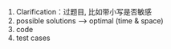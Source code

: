 1. Clarification：过题目, 比如带小写是否敏感
2. possible solutions --> optimal (time & space)
3. code
4. test cases
